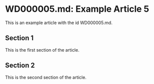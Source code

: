 # WD000005.md: Example Article 5

This is an example article with the id WD000005.md.
## Section 1

This is the first section of the article.
## Section 2

This is the second section of the article.
